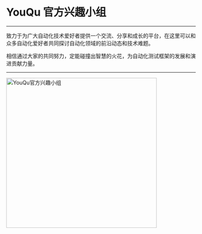 # YouQu 官方兴趣小组

------------

致力于为广大自动化技术爱好者提供一个交流、分享和成长的平台，在这里可以和众多自动化爱好者共同探讨自动化领域的前沿动态和技术难题。

相信通过大家的共同努力，定能碰撞出智慧的火花，为自动化测试框架的发展和演进贡献力量。

-----------

 <img src="/wechat.jpg" width = "400" alt="YouQu官方兴趣小组" align=center/>

